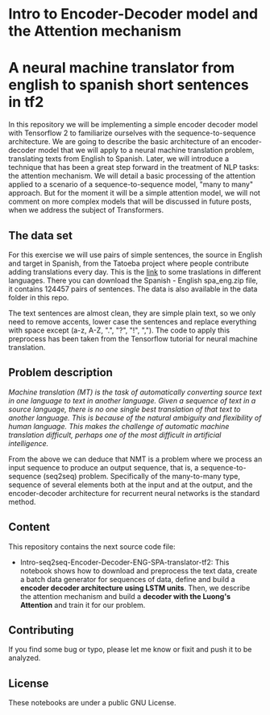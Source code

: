 # Intro to Encoder-Decoder model and the Attention mechanism

# A neural machine translator from english to spanish short sentences in tf2

In this repository we will be implementing a simple encoder decoder model with Tensorflow 2 to familiarize ourselves with the sequence-to-sequence architecture. We are going to describe the basic architecture of an encoder-decoder model that we will apply to a neural machine translation problem, translating texts from English to Spanish. Later, we will introduce a technique that has been a great step forward in the treatment of NLP tasks: the attention mechanism. We will detail a basic processing of the attention applied to a scenario of a sequence-to-sequence model, "many to many" approach. But for the moment it will be a simple attention model, we will not comment on more complex models that will be discussed in future posts, when we address the subject of Transformers.

## The data set

For this exercise we will use pairs of simple sentences, the source in English and target in Spanish, from the Tatoeba project where people contribute adding translations every day. This is the [link](http://www.manythings.org/anki/) to some traslations in different languages. There you can download the Spanish - English spa_eng.zip file, it contains 124457 pairs of sentences. The data is also available in the data folder in this repo.

The text sentences are almost clean, they are simple plain text, so we only need to remove accents, lower case the sentences and replace everything with space except (a-z, A-Z, ".", "?", "!", ","). The code to apply this preprocess has been taken from the Tensorflow tutorial for neural machine translation.

## Problem description

*Machine translation (MT) is the task of automatically converting source text in one language to text in another language. Given a sequence of text in a source language, there is no one single best translation of that text to another language. This is because of the natural ambiguity and flexibility of human language. This makes the challenge of automatic machine translation difficult, perhaps one of the most difficult in artificial intelligence.*

From the above we can deduce that NMT is a problem where we process an input sequence to produce an output sequence, that is, a sequence-to-sequence (seq2seq) problem. Specifically of the many-to-many type, sequence of several elements both at the input and at the output, and the encoder-decoder architecture for recurrent neural networks is the standard method.

## Content
This repository contains the next source code file:
- Intro-seq2seq-Encoder-Decoder-ENG-SPA-translator-tf2: This notebook shows how to download and preprocess the text data, create a batch data generator for sequences of data, define and build a **encoder decoder architecture using LSTM units**. Then, we describe the attention mechanism and build a **decoder with the Luong's Attention** and train it for our problem.

## Contributing
If you find some bug or typo, please let me know or fixit and push it to be analyzed. 

## License

These notebooks are under a public GNU License.